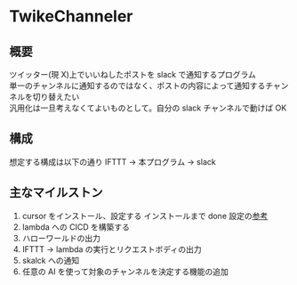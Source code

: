 # TwikeChanneler

## 概要

ツイッター(現 X)上でいいねしたポストを slack で通知するプログラム  
単一のチャンネルに通知するのではなく、ポストの内容によって通知するチャンネルを切り替えたい  
汎用化は一旦考えなくてよいものとして。自分の slack チャンネルで動けば OK

## 構成

想定する構成は以下の通り
IFTTT -> 本プログラム -> slack

## 主なマイルストン

1. cursor をインストール、設定する
   インストールまで done
   設定の[参考](https://www.creationline.com/tech-blog/chatgpt-ai/ai/68729)
2. lambda への CICD を構築する
3. ハローワールドの出力
4. IFTTT -> lambda の実行とリクエストボディの出力
5. skalck への通知
6. 任意の AI を使って対象のチャンネルを決定する機能の追加

